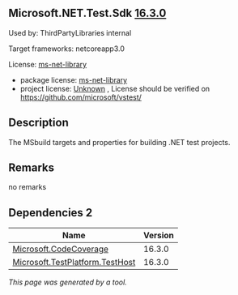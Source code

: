 Microsoft.NET.Test.Sdk [16.3.0](https://www.nuget.org/packages/Microsoft.NET.Test.Sdk/16.3.0)
--------------------

Used by: ThirdPartyLibraries internal

Target frameworks: netcoreapp3.0

License: [ms-net-library](../../../../licenses/ms-net-library) 

- package license: [ms-net-library](http://www.microsoft.com/web/webpi/eula/net_library_eula_enu.htm) 
- project license: [Unknown](https://raw.githubusercontent.com/microsoft/vstest/master/LICENSE) , License should be verified on https://github.com/microsoft/vstest/

Description
-----------
The MSbuild targets and properties for building .NET test projects.

Remarks
-----------
no remarks


Dependencies 2
-----------

|Name|Version|
|----------|:----|
|[Microsoft.CodeCoverage](../../../../packages/nuget.org/microsoft.codecoverage/16.3.0)|16.3.0|
|[Microsoft.TestPlatform.TestHost](../../../../packages/nuget.org/microsoft.testplatform.testhost/16.3.0)|16.3.0|

*This page was generated by a tool.*